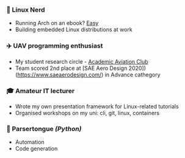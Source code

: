 <!-- ### Hi there 👋 -->

### 🐧 Linux Nerd
- Running Arch on an ebook? [Easy](https://github.com/Wint3rmute/arch-linux-on-kindle)
- Building embedded Linux distributions at work

### ✈️ UAV programming enthusiast
- My student research circle - [Academic Aviation Club](akl.pwr.edu.pl/)
- Team scored 2nd place at [SAE Aero Design 2020])(https://www.saeaerodesign.com/) in Advance cathegory

### 🎓 Amateur IT lecturer
- Wrote my own presentation framework for Linux-related tutorials
- Organised workshops on my uni: cli, git, linux, containers

### 🐍 Parsertongue *(Python)*
- Automation
- Code generation


<!--
**Wint3rmute/Wint3rmute** is a ✨ _special_ ✨ repository because its `README.md` (this file) appears on your GitHub profile.

Here are some ideas to get you started:

- 🔭 I’m currently working on ...
- 🌱 I’m currently learning ...
- 👯 I’m looking to collaborate on ...
- 🤔 I’m looking for help with ...
- 💬 Ask me about ...
- 📫 How to reach me: ...
- 😄 Pronouns: ...
- ⚡ Fun fact: ...
-->